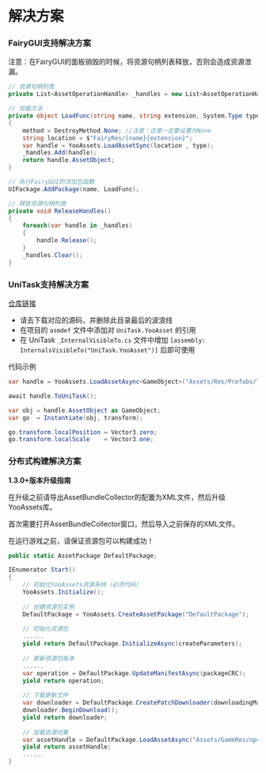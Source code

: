 # 解决方案

### FairyGUI支持解决方案

注意：在FairyGUI的面板销毁的时候，将资源句柄列表释放，否则会造成资源泄漏。

````c#
// 资源句柄列表
private List<AssetOperationHandle> _handles = new List<AssetOperationHandle>(100);

// 加载方法
private object LoadFunc(string name, string extension, System.Type type, out DestroyMethod method)
{
    method = DestroyMethod.None; //注意：这里一定要设置为None
    string location = $"FairyRes/{name}{extension}";
    var handle = YooAssets.LoadAssetSync(location , type);
    _handles.Add(handle);
    return handle.AssetObject;
}

// 执行FairyGUI的添加包函数
UIPackage.AddPackage(name, LoadFunc);

// 释放资源句柄列表
private void ReleaseHandles()
{
    foreach(var handle in _handles)
    {
        handle.Release();
    }
    _handles.Clear();
}
````

### UniTask支持解决方案

[仓库链接](https://github.com/Cysharp/UniTask) 

- 请去下载对应的源码，并删除此目录最后的波浪线
- 在项目的 `asmdef` 文件中添加对 `UniTask.YooAsset` 的引用
- 在 UniTask `_InternalVisibleTo.cs` 文件中增加 `[assembly: InternalsVisibleTo("UniTask.YooAsset")]` 后即可使用

代码示例

```csharp
var handle = YooAssets.LoadAssetAsync<GameObject>("Assets/Res/Prefabs/TestImg.prefab");

await handle.ToUniTask();

var obj = handle.AssetObject as GameObject;
var go  = Instantiate(obj, transform);

go.transform.localPosition = Vector3.zero;
go.transform.localScale    = Vector3.one;
```

### 分布式构建解决方案

**1.3.0+版本升级指南**

在升级之前请导出AssetBundleCollector的配置为XML文件，然后升级YooAssets库。

首次需要打开AssetBundleCollector窗口，然后导入之前保存的XML文件。

在运行游戏之前，请保证资源包可以构建成功！

```c#
public static AssetPackage DefaultPackage;

IEnumerator Start()
{
    // 初始化YooAssets资源系统（必须代码）
    YooAssets.Initialize();
    
    // 创建资源包实例
    DefaultPackage = YooAssets.CreateAssetPackage("DefaultPackage");
    
    // 初始化资源包
    ......
    yield return DefaultPackage.InitializeAsync(createParameters);
    
    // 更新资源包版本
    ......
    var operation = DefaultPackage.UpdateManifestAsync(packageCRC);
    yield return operation;
    
    // 下载更新文件
    var downloader = DefaultPackage.CreatePatchDownloader(downloadingMaxNum, failedTryAgain);
    downloader.BeginDownload();
    yield return downloader;
    
    // 加载资源对象
    var assetHandle = DefaultPackage.LoadAssetAsync("Assets/GameRes/npc.prefab");
    yield return assetHandle;
    ......
}

```

